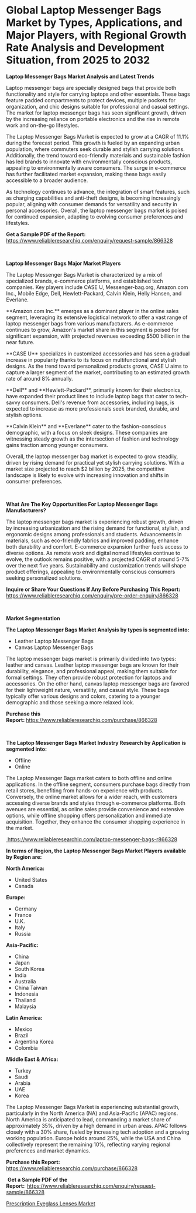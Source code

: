 <p><h1>Global Laptop Messenger Bags Market by Types, Applications, and Major Players, with Regional Growth Rate Analysis and Development Situation, from 2025 to 2032</h1></p><p><strong>Laptop Messenger Bags Market Analysis and Latest Trends</strong></p>
<p><p>Laptop messenger bags are specially designed bags that provide both functionality and style for carrying laptops and other essentials. These bags feature padded compartments to protect devices, multiple pockets for organization, and chic designs suitable for professional and casual settings. The market for laptop messenger bags has seen significant growth, driven by the increasing reliance on portable electronics and the rise in remote work and on-the-go lifestyles.</p><p>The Laptop Messenger Bags Market is expected to grow at a CAGR of 11.1% during the forecast period. This growth is fueled by an expanding urban population, where commuters seek durable and stylish carrying solutions. Additionally, the trend toward eco-friendly materials and sustainable fashion has led brands to innovate with environmentally conscious products, appealing to environmentally aware consumers. The surge in e-commerce has further facilitated market expansion, making these bags easily accessible to a broader audience. </p><p>As technology continues to advance, the integration of smart features, such as charging capabilities and anti-theft designs, is becoming increasingly popular, aligning with consumer demands for versatility and security in personal accessories. Overall, the laptop messenger bags market is poised for continued expansion, adapting to evolving consumer preferences and lifestyles.</p></p>
<p><strong>Get a Sample PDF of the Report:&nbsp;</strong> <a href="https://www.reliableresearchiq.com/enquiry/request-sample/866328?utm_campaign=1896&utm_medium=2&utm_source=Github&utm_content=ia&utm_term=07022025&utm_id=laptop-messenger-bags">https://www.reliableresearchiq.com/enquiry/request-sample/866328</a></p>
<p>&nbsp;</p>
<p><strong>Laptop Messenger Bags Major Market Players</strong></p>
<p><p>The Laptop Messenger Bags Market is characterized by a mix of specialized brands, e-commerce platforms, and established tech companies. Key players include CASE U, Messenger-bag.org, Amazon.com Inc., Mobile Edge, Dell, Hewlett-Packard, Calvin Klein, Helly Hansen, and Everlane.</p><p>**Amazon.com Inc.** emerges as a dominant player in the online sales segment, leveraging its extensive logistical network to offer a vast range of laptop messenger bags from various manufacturers. As e-commerce continues to grow, Amazon's market share in this segment is poised for significant expansion, with projected revenues exceeding $500 billion in the near future.</p><p>**CASE U** specializes in customized accessories and has seen a gradual increase in popularity thanks to its focus on multifunctional and stylish designs. As the trend toward personalized products grows, CASE U aims to capture a larger segment of the market, contributing to an estimated growth rate of around 8% annually.</p><p>**Dell** and **Hewlett-Packard**, primarily known for their electronics, have expanded their product lines to include laptop bags that cater to tech-savvy consumers. Dell's revenue from accessories, including bags, is expected to increase as more professionals seek branded, durable, and stylish options. </p><p>**Calvin Klein** and **Everlane** cater to the fashion-conscious demographic, with a focus on sleek designs. These companies are witnessing steady growth as the intersection of fashion and technology gains traction among younger consumers. </p><p>Overall, the laptop messenger bag market is expected to grow steadily, driven by rising demand for practical yet stylish carrying solutions. With a market size projected to reach $2 billion by 2025, the competitive landscape is likely to evolve with increasing innovation and shifts in consumer preferences.</p></p>
<p>&nbsp;</p>
<p><strong>What Are The Key Opportunities For Laptop Messenger Bags Manufacturers?</strong></p>
<p><p>The laptop messenger bags market is experiencing robust growth, driven by increasing urbanization and the rising demand for functional, stylish, and ergonomic designs among professionals and students. Advancements in materials, such as eco-friendly fabrics and improved padding, enhance both durability and comfort. E-commerce expansion further fuels access to diverse options. As remote work and digital nomad lifestyles continue to evolve, the outlook remains positive, with a projected CAGR of around 5-7% over the next five years. Sustainability and customization trends will shape product offerings, appealing to environmentally conscious consumers seeking personalized solutions.</p></p>
<p><strong>Inquire or Share Your Questions If Any Before Purchasing This Report:</strong> <a href="https://www.reliableresearchiq.com/enquiry/pre-order-enquiry/866328?utm_campaign=1896&utm_medium=2&utm_source=Github&utm_content=ia&utm_term=07022025&utm_id=laptop-messenger-bags">https://www.reliableresearchiq.com/enquiry/pre-order-enquiry/866328</a></p>
<p>&nbsp;</p>
<p><strong>Market Segmentation</strong></p>
<p><strong>The Laptop Messenger Bags Market Analysis by types is segmented into:</strong></p>
<p><ul><li>Leather Laptop Messenger Bags</li><li>Canvas Laptop Messenger Bags</li></ul></p>
<p><p>The laptop messenger bags market is primarily divided into two types: leather and canvas. Leather laptop messenger bags are known for their durability, elegance, and professional appeal, making them suitable for formal settings. They often provide robust protection for laptops and accessories. On the other hand, canvas laptop messenger bags are favored for their lightweight nature, versatility, and casual style. These bags typically offer various designs and colors, catering to a younger demographic and those seeking a more relaxed look.</p></p>
<p><strong>Purchase this Report:&nbsp;</strong><a href="https://www.reliableresearchiq.com/purchase/866328?utm_campaign=1896&utm_medium=2&utm_source=Github&utm_content=ia&utm_term=07022025&utm_id=laptop-messenger-bags">https://www.reliableresearchiq.com/purchase/866328</a></p>
<p>&nbsp;</p>
<p><strong>The Laptop Messenger Bags Market Industry Research by Application is segmented into:</strong></p>
<p><ul><li>Offline</li><li>Online</li></ul></p>
<p><p>The Laptop Messenger Bags market caters to both offline and online applications. In the offline segment, consumers purchase bags directly from retail stores, benefiting from hands-on experience with products. Conversely, the online market allows for a wider reach, with customers accessing diverse brands and styles through e-commerce platforms. Both avenues are essential, as online sales provide convenience and extensive options, while offline shopping offers personalization and immediate acquisition. Together, they enhance the consumer shopping experience in the market.</p></p>
<p><a href="https://www.reliableresearchiq.com/laptop-messenger-bags-r866328?utm_campaign=1896&utm_medium=2&utm_source=Github&utm_content=ia&utm_term=07022025&utm_id=laptop-messenger-bags">&nbsp;https://www.reliableresearchiq.com/laptop-messenger-bags-r866328</a></p>
<p><strong>In terms of Region, the Laptop Messenger Bags Market Players available by Region are:</strong></p>
<p>
    <p> <strong> North America: </strong>
        <ul>
            <li>United States</li>
            <li>Canada</li>
        </ul>
        </p> 
    <p> <strong> Europe: </strong>
        <ul>
            <li>Germany</li>
            <li>France</li>
            <li>U.K.</li>
            <li>Italy</li>
            <li>Russia</li>
        </ul>
        </p> 
    <p> <strong> Asia-Pacific: </strong>
        <ul>
            <li>China</li>
            <li>Japan</li>
            <li>South Korea</li>
            <li>India</li>
            <li>Australia</li>
            <li>China Taiwan</li>
            <li>Indonesia</li>
            <li>Thailand</li>
            <li>Malaysia</li>
        </ul>
        </p> 
    <p> <strong> Latin America: </strong>
        <ul>
            <li>Mexico</li>
            <li>Brazil</li>
            <li>Argentina Korea</li>
            <li>Colombia</li>
        </ul>
        </p> 
    <p> <strong> Middle East & Africa: </strong>
        <ul>
            <li>Turkey</li>
            <li>Saudi</li>
            <li>Arabia</li>
            <li>UAE</li>
            <li>Korea</li>
        </ul>
    </p>
    </p>
<p><p>The Laptop Messenger Bags Market is experiencing substantial growth, particularly in the North America (NA) and Asia-Pacific (APAC) regions. North America is anticipated to lead, commanding a market share of approximately 35%, driven by a high demand in urban areas. APAC follows closely with a 30% share, fueled by increasing tech adoption and a growing working population. Europe holds around 25%, while the USA and China collectively represent the remaining 10%, reflecting varying regional preferences and market dynamics.</p></p>
<p><strong>Purchase this Report: </strong><a href="https://www.reliableresearchiq.com/purchase/866328?utm_campaign=1896&utm_medium=2&utm_source=Github&utm_content=ia&utm_term=07022025&utm_id=laptop-messenger-bags">https://www.reliableresearchiq.com/purchase/866328</a></p>
<p>&nbsp;<strong>Get a Sample PDF of the Report:&nbsp;&nbsp;</strong><a href="https://www.reliableresearchiq.com/enquiry/request-sample/866328?utm_campaign=1896&utm_medium=2&utm_source=Github&utm_content=ia&utm_term=07022025&utm_id=laptop-messenger-bags">https://www.reliableresearchiq.com/enquiry/request-sample/866328</a></p>
<p><strong></strong></p>
<p><p><a href="https://github.com/liendlmbopda54/Market-Research-Report-List-1/blob/main/prescription-eyeglass-lenses-market.md?utm_campaign=1896&utm_medium=2&utm_source=Github&utm_content=ia&utm_term=07022025&utm_id=laptop-messenger-bags">Prescription Eyeglass Lenses Market</a></p></p>